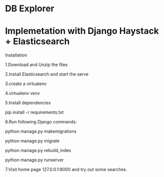 # DB Explorer 
# Implemetation with Django Haystack + Elasticsearch


Installation

1.Download and Unzip the files

2.Install Elasticsearch and start the serve

3.create a virtualenv

4.virtualenv venv

5.Install dependencies

pip install -r requirements.txt

6.Run following Django commands:

python manage.py makemigrations 

python manage.py migrate 

python manage.py rebuild_index 

python manage.py runserver

7.Visit home page 127.0.0.1:8000 and try out some searches.
